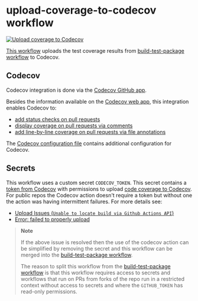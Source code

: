 # upload-coverage-to-codecov workflow

[![Upload coverage to Codecov](https://github.com/edumserrano/dotnet-sdk-extensions/actions/workflows/upload-coverage-to-codecov.yml/badge.svg)](https://github.com/edumserrano/dotnet-sdk-extensions/actions/workflows/upload-coverage-to-codecov.yml)

[This workflow](/.github/workflows/upload-coverage-to-codecov.yml) uploads the test coverage results from [build-test-package workflow](/docs/dev-notes/workflows/build-test-package-workflow.md) to Codecov.

## Codecov

Codecov integration is done via the [Codecov GitHub app](https://github.com/apps/codecov).

Besides the information available on the [Codecov web app](https://app.codecov.io/gh/edumserrano/dotnet-sdk-extensions), this integration enables Codecov to:

- [add status checks on pull requests](https://docs.codecov.com/docs/commit-status)
- [display coverage on pull requests via comments](https://docs.codecov.com/docs/pull-request-comments)
- [add line-by-line coverage on pull requests via file annotations](https://docs.codecov.com/docs/github-checks)

The [Codecov configuration file](/.github/codecov.yml) contains additional configuration for Codecov.

## Secrets

This workflow uses a custom secret `CODECOV_TOKEN`. This secret contains a [token from Codecov](https://app.codecov.io/gh/edumserrano/dotnet-sdk-extensions/settings) with permissions to upload [code coverage to Codecov](https://app.codecov.io/gh/edumserrano/dotnet-sdk-extensions). For public repos the Codecov action doesn't require a token but without one the action was having intermittent failures. For more details see:

- [Upload Issues (`Unable to locate build via Github Actions API`)](https://community.codecov.com/t/upload-issues-unable-to-locate-build-via-github-actions-api/3954)
- [Error: failed to properly upload](https://github.com/codecov/codecov-action/issues/598)

> **Note**
>
> If the above issue is resolved then the use of the codecov action can be simplified by removing the secret and this workflow can be merged into the [build-test-package workflow](/docs/dev-notes/workflows/build-test-package-workflow.md).
>
> The reason to split this workflow from the [build-test-package workflow](/docs/dev-notes/workflows/build-test-package-workflow.md) is that this workflow requires access to secrets and workflows that run on PRs from forks of the repo run in a restricted context without access to secrets and where the `GITHUB_TOKEN` has read-only permissions.
